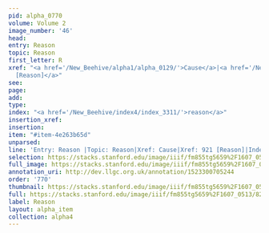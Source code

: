 ```yaml
---
pid: alpha_0770
volume: Volume 2
image_number: '46'
head: 
entry: Reason
topic: Reason
first_letter: R
xref: "<a href='/New_Beehive/alpha1/alpha_0129/'>Cause</a>|<a href='/New_Beehive/toc_vol2/toc2_172/'>921
  [Reason]</a>"
see: 
page: 
add: 
type: 
index: "<a href='/New_Beehive/index4/index_3311/'>reason</a>"
insertion_xref: 
insertion: 
item: "#item-4e263b65d"
unparsed: 
line: 'Entry: Reason |Topic: Reason|Xref: Cause|Xref: 921 [Reason]|Index: reason|#item-4e263b65d'
selection: https://stacks.stanford.edu/image/iiif/fm855tg5659%2F1607_0513/822,197,2990,575/full/0/default.jpg
full_image: https://stacks.stanford.edu/image/iiif/fm855tg5659%2F1607_0513/full/full/0/default.jpg
annotation_uri: http://dev.llgc.org.uk/annotation/1523300705244
order: '770'
thumbnail: https://stacks.stanford.edu/image/iiif/fm855tg5659%2F1607_0513/822,197,600,180/250,/0/default.jpg
full: https://stacks.stanford.edu/image/iiif/fm855tg5659%2F1607_0513/822,197,2990,575/full/0/default.jpg
label: Reason
layout: alpha_item
collection: alpha4
---
```

